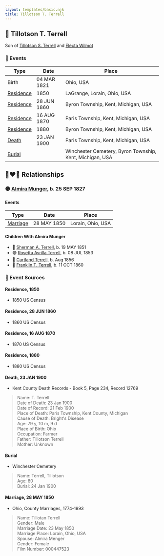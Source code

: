 ```yaml
---
layout: templates/basic.njk
title: Tillotson T. Terrell
---
```

## 🔵 Tillotson T. Terrell

Son of [Tillotson S. Terrell](/people/2/25548435) and [Electa Wilmot](/people/7/77370498)

### 📆 Events

Type | Date | Place
------ | ------ | ------
Birth | 04 MAR 1821 | Ohio, USA
[Residence](#event-43c800b6-4d1a-497f-91ee-cb0e0f702827) | 1850 | LaGrange, Lorain, Ohio, USA
[Residence](#event-43699926-5331-4b93-ad93-9ad2da2d69ae) | 28 JUN 1860 | Byron Township, Kent, Michigan, USA
[Residence](#event-05752a43-1f01-401b-a243-5b3a90e07943) | 16 AUG 1870 | Paris Township, Kent, Michigan, USA
[Residence](#event-dc4294c1-806f-408a-b409-c3ac52e1c8e1) | 1880 | Byron Township, Kent, Michigan, USA
[Death](#event-b202eba0-dccb-45f8-b9d8-d4aba431e399) | 23 JAN 1900 | Paris Township, Kent, Michigan, USA
[Burial](#event-ff211662-9619-4b72-a2fb-896cb5055d16) |  | Winchester Cemetery, Byron Township, Kent, Michigan, USA

## 👩‍❤️‍👨 Relationships

### 🟣 [Almira Munger](/people/3/36419408), b. 25 SEP 1827

#### Events

Type | Date | Place
------ | ------ | ------
[Marriage](#event-dff99820-f83d-4896-ad88-aaebe46e6c72) | 28 MAY 1850 | Lorain, Ohio, USA
#### Children With Almira Munger
* 🔵 [Sherman A. Terrell](/people/6/61267132), b. 19 MAY 1851
* 🟣 [Rosetta Avrilla Terrell](/people/8/84698967), b. 08 JUL 1853
* 🔵 [Curtland Terrell](/people/4/47972604), b. Aug 1856
* 🔵 [Franklin T. Terrell](/people/1/12166472), b. 11 OCT 1860
### 📰 Event Sources

#### <a id="event-43c800b6-4d1a-497f-91ee-cb0e0f702827"></a> Residence, 1850
* 1850 US Census

#### <a id="event-43699926-5331-4b93-ad93-9ad2da2d69ae"></a> Residence, 28 JUN 1860
* 1860 US Census

#### <a id="event-05752a43-1f01-401b-a243-5b3a90e07943"></a> Residence, 16 AUG 1870
* 1870 US Census

#### <a id="event-dc4294c1-806f-408a-b409-c3ac52e1c8e1"></a> Residence, 1880
* 1880 US Census

#### <a id="event-b202eba0-dccb-45f8-b9d8-d4aba431e399"></a> Death, 23 JAN 1900
* Kent County Death Records  - Book 5, Page 234, Record 12769
>   
  > Name: T. Terrell  
  > Date of Death: 23 Jan 1900  
  > Date of Record: 21 Feb 1900  
  > Place of Death: Paris Township, Kent County, Michigan  
  > Cause of Death: Bright's Disease  
  > Age: 79 y, 10 m, 9 d  
  > Place of Birth: Ohio  
  > Occupation: Farmer  
  > Father: Tillotson Terrell  
  > Mother: Unknown

#### <a id="event-ff211662-9619-4b72-a2fb-896cb5055d16"></a> Burial
* Winchester Cemetery
>   
  > Name: Terrell, Tillotson  
  > Age: 80  
  > Burial: 24 Jan 1900

#### <a id="event-dff99820-f83d-4896-ad88-aaebe46e6c72"></a> Marriage, 28 MAY 1850
* Ohio, County Marriages, 1774-1993
>   
  > Name: Tillotan Terrell  
  > Gender: Male  
  > Marriage Date: 23 May 1850  
  > Marriage Place: Lorain, Ohio, USA  
  > Spouse: Almira Menger  
  > Gender: Female  
  > Film Number: 000447523